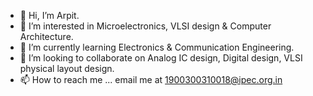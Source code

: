 - 👋 Hi, I’m Arpit.
- 👀 I’m interested in Microelectronics, VLSI design & Computer Architecture.
- 🌱 I’m currently learning Electronics & Communication Engineering.
- 💞️ I’m looking to collaborate on Analog IC design, Digital design, VLSI physical layout design.
- 📫 How to reach me ... email me at 1900300310018@ipec.org.in

<!---
arpit306/arpit306 is a ✨ special ✨ repository because its `README.md` (this file) appears on your GitHub profile.
You can click the Preview link to take a look at your changes.
--->

